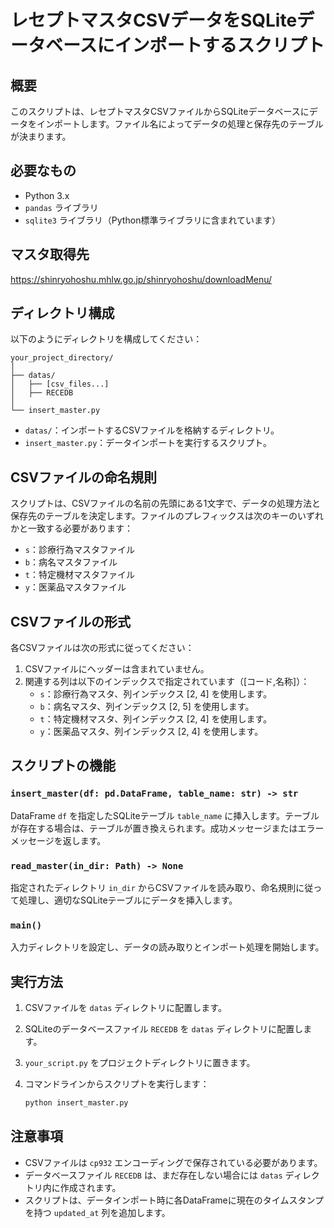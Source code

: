
# レセプトマスタCSVデータをSQLiteデータベースにインポートするスクリプト

## 概要

このスクリプトは、レセプトマスタCSVファイルからSQLiteデータベースにデータをインポートします。ファイル名によってデータの処理と保存先のテーブルが決まります。

## 必要なもの

- Python 3.x
- `pandas` ライブラリ
- `sqlite3` ライブラリ（Python標準ライブラリに含まれています）

## マスタ取得先
https://shinryohoshu.mhlw.go.jp/shinryohoshu/downloadMenu/

## ディレクトリ構成

以下のようにディレクトリを構成してください：

```
your_project_directory/
│
├── datas/
│   ├── [csv_files...]
│   ├── RECEDB
│
└── insert_master.py
```

- `datas/`：インポートするCSVファイルを格納するディレクトリ。
- `insert_master.py`：データインポートを実行するスクリプト。

## CSVファイルの命名規則

スクリプトは、CSVファイルの名前の先頭にある1文字で、データの処理方法と保存先のテーブルを決定します。ファイルのプレフィックスは次のキーのいずれかと一致する必要があります：

- `s`：診療行為マスタファイル
- `b`：病名マスタファイル
- `t`：特定機材マスタファイル
- `y`：医薬品マスタファイル

## CSVファイルの形式

各CSVファイルは次の形式に従ってください：

1. CSVファイルにヘッダーは含まれていません。
2. 関連する列は以下のインデックスで指定されています（[コード,名称]）：
    - `s`：診療行為マスタ、列インデックス [2, 4] を使用します。
    - `b`：病名マスタ、列インデックス [2, 5] を使用します。
    - `t`：特定機材マスタ、列インデックス [2, 4] を使用します。
    - `y`：医薬品マスタ、列インデックス [2, 4] を使用します。

## スクリプトの機能

### `insert_master(df: pd.DataFrame, table_name: str) -> str`

DataFrame `df` を指定したSQLiteテーブル `table_name` に挿入します。テーブルが存在する場合は、テーブルが置き換えられます。成功メッセージまたはエラーメッセージを返します。

### `read_master(in_dir: Path) -> None`

指定されたディレクトリ `in_dir` からCSVファイルを読み取り、命名規則に従って処理し、適切なSQLiteテーブルにデータを挿入します。

### `main()`

入力ディレクトリを設定し、データの読み取りとインポート処理を開始します。

## 実行方法

1. CSVファイルを `datas` ディレクトリに配置します。
2. SQLiteのデータベースファイル `RECEDB` を `datas` ディレクトリに配置します。
3. `your_script.py` をプロジェクトディレクトリに置きます。
4. コマンドラインからスクリプトを実行します：

    ```sh
    python insert_master.py
    ```

## 注意事項

- CSVファイルは `cp932` エンコーディングで保存されている必要があります。
- データベースファイル `RECEDB` は、まだ存在しない場合には `datas` ディレクトリ内に作成されます。
- スクリプトは、データインポート時に各DataFrameに現在のタイムスタンプを持つ `updated_at` 列を追加します。
